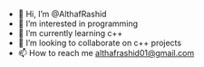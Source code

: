 - 👋 Hi, I’m @AlthafRashid
- 👀 I’m interested in programming
- 🌱 I’m currently learning c++
- 💞️ I’m looking to collaborate on c++ projects
- 📫 How to reach me althafrashid01@gmail.com

<!---
AlthafRashid/AlthafRashid is a ✨ special ✨ repository because its `README.md` (this file) appears on your GitHub profile.
You can click the Preview link to take a look at your changes.
--->
